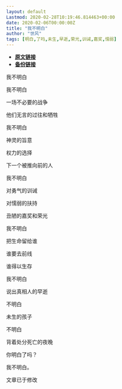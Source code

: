 ```yaml
---
layout: default
Lastmod: 2020-02-28T10:19:46.814463+00:00
date: 2020-02-06T00:00:00Z
title: "我不明白"
author: "世风"
tags: [明白,了吗,未生,早逝,荣光,训诫,嘉奖,懦弱]
---
```


* [**原文链接**](https://mp.weixin.qq.com/s/YyCJVXff-4FRb7sB4IXZjA)
* [**备份链接**](http://archive.is/O6hN1)


我不明白  

我不明白

一场不必要的战争

他们无言的过往和牺牲  

我不明白  

神灵的旨意

权力的选择  

下一个被推向前的人

我不明白  

对勇气的训诫  

对懦弱的扶持

丑陋的嘉奖和荣光  

我不明白

把生命留给谁  

谁要去前线

谁得以生存

我不明白

说出真相人的早逝

不明白

未生的孩子  

不明白  

背着处分死亡的夜晚

你明白了吗？  

我不明白。

文章已于修改

